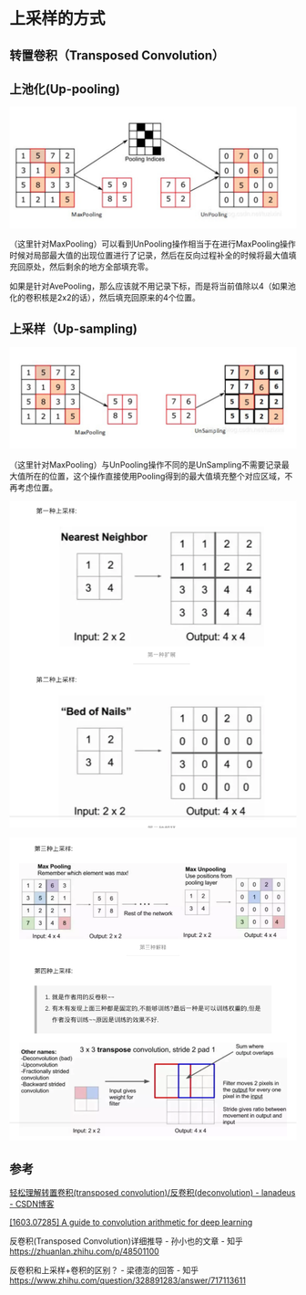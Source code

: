 # 上采样的方式



## 转置卷积（Transposed Convolution）







## 上池化(Up-pooling)

![1564552767930](../../assets/%E4%B8%8A%E9%87%87%E6%A0%B7%E7%9A%84%E6%96%B9%E5%BC%8F.asset/1564552767930.png)



（这里针对MaxPooling）可以看到UnPooling操作相当于在进行MaxPooling操作时候对局部最大值的出现位置进行了记录，然后在反向过程补全的时候将最大值填充回原处，然后剩余的地方全部填充零。



如果是针对AvePooling，那么应该就不用记录下标，而是将当前值除以4（如果池化的卷积核是2x2的话），然后填充回原来的4个位置。



## 上采样（Up-sampling)

![1564552903450](../../assets/上采样的方式.asset/1564552903450.png)

（这里针对MaxPooling）与UnPooling操作不同的是UnSampling不需要记录最大值所在的位置，这个操作直接使用Pooling得到的最大值填充整个对应区域，不再考虑位置。

















![1564571595862](../../assets/上采样的方式.asset/1564571595862.png)



![1564571605450](../../assets/上采样的方式.asset/1564571605450.png)



## 参考

[轻松理解转置卷积(transposed convolution)/反卷积(deconvolution) - lanadeus - CSDN博客](https://blog.csdn.net/lanadeus/article/details/82534425)

[[1603.07285] A guide to convolution arithmetic for deep learning](http://xxx.itp.ac.cn/abs/1603.07285)

反卷积(Transposed Convolution)详细推导 - 孙小也的文章 - 知乎
https://zhuanlan.zhihu.com/p/48501100

反卷积和上采样+卷积的区别？ - 梁德澎的回答 - 知乎
https://www.zhihu.com/question/328891283/answer/717113611